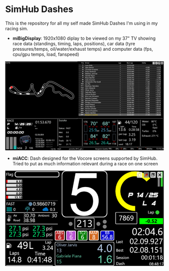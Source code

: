 # SimHub Dashes

This is the repository for all my self made SimHub Dashes I'm using in my racing sim.

* **miBigDisplay**: 1920x1080 diplay to be viewed on my 37" TV showing race data (standings, timing, laps, positions), car data (tyre pressures/temps, oil/water/exhaust temps) and computer data (fps, cpu/gpu temps, load, fanspeed)

![Big Display](pics/miBigDisplay.png)

* **miACC**: Dash designed for the Vocore screens supported by SimHub. Tried to put as much information relevant during a race on one screen

![ACC Display](pics/miACCDisplay.png)
